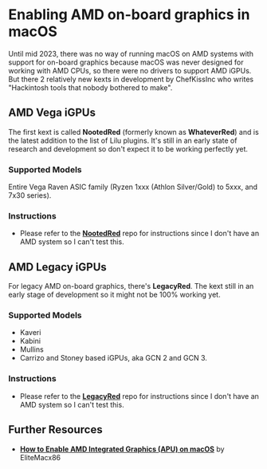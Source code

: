 # Enabling AMD on-board graphics in macOS 

Until mid 2023, there was no way of running macOS on AMD systems with support for on-board graphics because macOS was never designed for working with AMD CPUs, so there were no drivers to support AMD iGPUs. But there 2 relatively new kexts in development by ChefKissInc who writes "Hackintosh tools that nobody bothered to make".

## AMD Vega iGPUs

The first kext is called **NootedRed** (formerly known as **WhateverRed**) and is the latest addition to the list of Lilu plugins. It's still in an early state of research and development so don't expect it to be working perfectly yet.

### Supported Models
Entire Vega Raven ASIC family (Ryzen 1xxx (Athlon Silver/Gold) to 5xxx, and 7x30 series).
### Instructions
- Please refer to the [**NootedRed**](https://github.com/NootInc/NootedRed) repo for instructions since I don't have an AMD system so I can't test this.

## AMD Legacy iGPUs

For legacy AMD on-board graphics, there's **LegacyRed**. The kext still in an early stage of development so it might not be 100% working yet.

### Supported Models

- Kaveri
- Kabini
- Mullins
- Carrizo and Stoney based iGPUs, aka GCN 2 and GCN 3.

### Instructions

- Please refer to the [**LegacyRed**](https://github.com/ChefKissInc/LegacyRed) repo for instructions since I don't have an AMD system so I can't test this.

## Further Resources
- [**How to Enable AMD Integrated Graphics (APU) on macOS**](https://elitemacx86.com/threads/how-to-enable-amd-integrated-graphics-apu-on-macos-clover-opencore.1156/) ​by EliteMacx86
